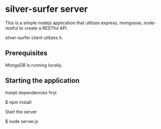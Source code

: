 silver-surfer server
=====================

This is a simple nodejs application that utilizes express, mongoose, node-restful to create a RESTful API.

silver-surfer client utilizes it.

Prerequisites
---------------

MongoDB is running locally.



Starting the application
-------------------------

Install dependencies first

$ npm install

Start the server

$ node server.js
